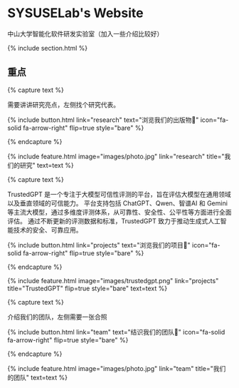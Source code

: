 ---
---

# SYSUSELab's Website

中山大学智能化软件研发实验室（加入一些介绍比较好）

{% include section.html %}

## 重点

{% capture text %}

需要讲讲研究亮点，左侧找个研究代表。

{%
  include button.html
  link="research"
  text="浏览我们的出版物📕"
  icon="fa-solid fa-arrow-right"
  flip=true
  style="bare"
%}

{% endcapture %}

{%
  include feature.html
  image="images/photo.jpg"
  link="research"
  title="我们的研究"
  text=text
%}

{% capture text %}

TrustedGPT 是一个专注于大模型可信性评测的平台，旨在评估大模型在通用领域以及垂直领域的可信能力。 平台支持包括 ChatGPT、Qwen、智谱AI 和 Gemini 等主流大模型，通过多维度评测体系，从可靠性、安全性、公平性等方面进行全面评估。 通过不断更新的评测数据和标准，TrustedGPT 致力于推动生成式人工智能技术的安全、可靠应用。

{%
  include button.html
  link="projects"
  text="浏览我们的项目🔗"
  icon="fa-solid fa-arrow-right"
  flip=true
  style="bare"
%}

{% endcapture %}

{%
  include feature.html
  image="images/trustedgpt.png"
  link="projects"
  title="TrustedGPT"
  flip=true
  style="bare"
  text=text
%}

{% capture text %}

介绍我们的团队，左侧需要一张合照

{%
  include button.html
  link="team"
  text="结识我们的团队🫡"
  icon="fa-solid fa-arrow-right"
  flip=true
  style="bare"
%}

{% endcapture %}

{%
  include feature.html
  image="images/photo.jpg"
  link="team"
  title="我们的团队"
  text=text
%}
